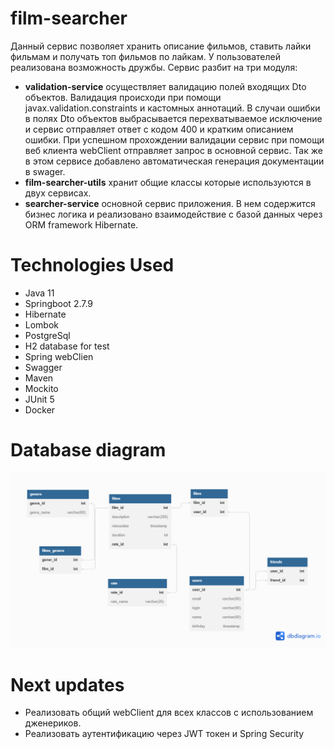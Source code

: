 # film-searcher
Данный сервис позволяет хранить описание фильмов, ставить лайки фильмам и получать топ фильмов по лайкам. У пользователей реализована возможность дружбы. Сервис разбит на три модуля:
* **validation-service** осуществляет валидацию полей входящих Dto объектов. Валидация происходи при помощи javax.validation.constraints и кастомных аннотаций. В случаи ошибки в полях Dto объектов выбрасывается перехватываемое исключение и сервис отправляет ответ с кодом 400 и кратким описанием ошибки. При успешном прохождении валидации сервис при помощи веб клиента webClient отправляет запрос в основной сервис. Так же в этом сервисе добавлено автоматическая генерация документации в swager.
* **film-searcher-utils** хранит общие классы которые используются в двух сервисах.
* **searcher-service** основной сервис приложения. В нем содержится бизнес логика и реализовано взаимодействие с базой данных через ORM framework Hibernate.
# Technologies Used
* Java 11
* Springboot 2.7.9
* Hibernate
* Lombok
* PostgreSql
* H2 database for test
* Spring webClien
* Swagger
* Maven
* Mockito
* JUnit 5
* Docker
# Database diagram
![database diagram](https://github.com/Fenris06/java-filmorate/blob/main/updatedatabase.png)
# Next updates
* Реализовать общий webClient для всех классов с использованием дженериков.
* Реализовать аутентификацию через JWT токен и Spring Security
